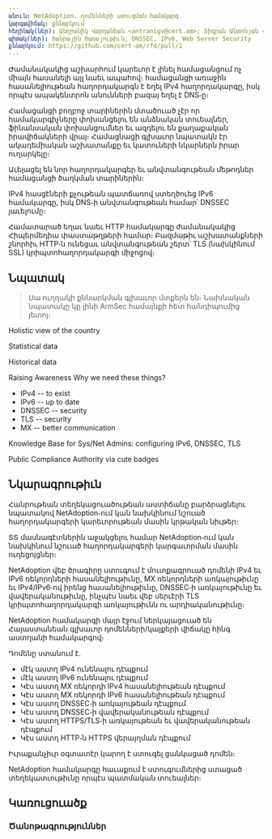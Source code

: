```yaml
---
անուն: NetAdoption. դոմենների ստուգման համակարգ
կարգավիճակ: քննարկում
հեղինակ(ներ): Անդրանիկ Վարդանեան <antranigv@cert.am>; Տիգրան Անտոնյան <tigran@cert.am>; Անահիտ Ավագյան <anahit@cert.am>;
պիտակ(ներ): հանրային ծառայութիւն, DNSSEC, IPv6, Web Server Security
քննարկում: https://github.com/cert-am/rfd/pull/1
---
```


Ժամանակակից աշխարհում կարեւոր է լինել համացանցում ոչ միայն հասանելի այլ նաեւ ապահով։ համացանցի առաջին հասանելիութեան հաղորդակարգն է եղել IPv4 հաղորդակարգը, իսկ որպէս ապակենտրոն անունների բազայ եղել է DNS֊ը։

Համացանցի բողբոջ տարիներին մտածուած չէր որ համակարգիչները փոխանցելու են անձնական տուեալներ, ֆինանսական փոխանցումներ եւ ազդելու են քաղաքական իրավիճակների վրայ։ Համացնացի գլխաւոր նպատակն էր ակադեմիական աշխատանքը եւ կատուների նկարներն իրար ուղարկելը։

Աւելացել են նոր հաղորդակարգեր եւ անվտանգութեան մեթոդներ համացանցի ծաղկման տարիներին։

IPv4 հասցէների քչութեան պատճառով ստեղծուեց IPv6 համակարգը, իսկ DNS֊ի անվտանգութեան համար՝ DNSSEC յաւելումը։

Համատարած եղաւ նաեւ HTTP համակարգը ժամանակակից Հիպերմեդիա փաստաթղթերի համար։ Բազմաթիւ աշխատանքների շնորհիւ HTTP֊ն ունեցաւ անվտանգութեան շերտ՝ TLS (նախկինում SSL) կրիպտոհաղորդակարգի միջոցով։

## Նպատակ

> Սա ուղղակի քննարկման գլխաւոր մտքերն են։ Նախնական նպատակը կը լինի ArmSec համայնքի հետ հանդիպումից յետոյ։

Holistic view of the country

Statistical data

Historical data

Raising Awareness
Why we need these things?

- IPv4 -- to exist
- IPv6 -- up to date
- DNSSEC -- security
- TLS -- security
- MX -- better communication

Knowledge Base for Sys/Net Admins: configuring IPv6, DNSSEC, TLS

Public Compliance Authority via cute badges

## Նկարագրութիւն

Հանրութեան տեղեկացուածութեան աստիճանը բարձրացնելու նպատակով NetAdoption֊ում կան նախկինում նշուած հաղորդակարգերի կարեւորութեան մասին կրթական նիւթեր։

ՏՏ մասնագէտներին աջակցելու համար NetAdoption֊ում կան նախկինում նշուած հաղորդակարգերի կարգաւորման մասին ուղեցոյցներ։

NetAdoption վեբ ծրագիրը ստուգում է մուտքագրուած դոմենի IPv4 եւ IPv6 ռեկորդների հասանելիութիւնը, MX ռեկորդների առկայութիւնը եւ IPv4/IPv6֊ով իրենց հասանելիութիւնը, DNSSEC֊ի առկայութիւնը եւ վավերականութիւնը, ինչպէս նաեւ վեբ սերւէրի TLS կրիպտոհաղորդակարգի առկայութիւնն ու  արդիականութիւնը։

NetAdoption համակարգի մայր էջում ներկայացուած են Հայաստանեան գլխաւոր դոմենների/կայքերի վիճակը հինգ աստղանի համակարգով։

Դոմենը ստանում է.

- մէկ աստղ IPv4 ունենալու դէպքում
- մէկ աստղ IPv6 ունենալու դէպքում
- Կէս աստղ MX  ռեկորդի IPv4 հասանելիութեան դէպքում
- Կէս աստղ MX  ռեկորդի IPv6 հասանելիութեան դէպքում
- Կէս աստղ DNSSEC֊ի առկայութեան դէպքում
- Կէս աստղ DNSSEC֊ի վավերականութեան դէպքում
- Կէս աստղ HTTPS/TLS֊ի առկայութեան եւ վավերականութեան դէպքում 
- Կէս աստղ HTTP֊ն HTTPS վերայղման դէպքում

Իւրաքանչիւր օգտատէր կարող է ստուգել ցանկացած դոմեն։

NetAdoption համակարգը հաւաքում է ստուգումներից ստացած տեղեկատւութիւնը որպէս պատմական տուեալներ։

## Կառուցուածք



### Ծանոթագրություններ
